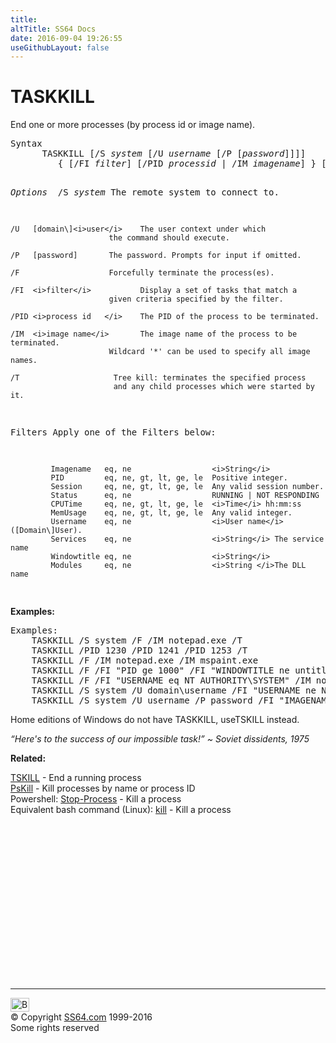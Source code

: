 ```yaml
---
title:
altTitle: SS64 Docs
date: 2016-09-04 19:26:55
useGithubLayout: false
---
```

<!-- #BeginLibraryItem "/Library/head_nt.lbi" --><!-- #EndLibraryItem --><h1>TASKKILL</h1>
<p>End one or more processes (by process id or image name).</p>
<pre>Syntax
      TASKKILL [/S <i>system</i> [/U <i>username</i> [/P [<i>password</i>]]]]
         { [/FI <i>filter</i>] [/PID <i>processid</i> | /IM <i>imagename</i>] } [/F] [/T]

<i>Options
</i>    /S   <i>system</i>           The remote system to connect to.

    /U   [domain\]<i>user</i>    The user context under which
                          the command should execute.

    /P   [password]       The password. Prompts for input if omitted.

    /F                    Forcefully terminate the process(es).

    /FI  <i>filter</i>           Display a set of tasks that match a
                          given criteria specified by the filter.

    /PID <i>process id   </i>    The PID of the process to be terminated.

    /IM  <i>image name</i>       The image name of the process to be terminated.
                          Wildcard '*' can be used to specify all image names.

    /T                     Tree kill: terminates the specified process
                           and any child processes which were started by it.

  Filters    Apply one of the Filters below:

             Imagename   eq, ne                  <i>String</i>
             PID         eq, ne, gt, lt, ge, le  Positive integer.
             Session     eq, ne, gt, lt, ge, le  Any valid session number.
             Status      eq, ne                  RUNNING | NOT RESPONDING
             CPUTime     eq, ne, gt, lt, ge, le  <i>Time</i> hh:mm:ss
             MemUsage    eq, ne, gt, lt, ge, le  Any valid integer.
             Username    eq, ne                  <i>User name</i> ([Domain\]User).
             Services    eq, ne                  <i>String</i> The service name
             Windowtitle eq, ne                  <i>String</i>
             Modules     eq, ne                  <i>String </i>The DLL name
</pre>
<p> <b> Examples:</b></p>
<pre>Examples:
    TASKKILL /S system /F /IM notepad.exe /T
    TASKKILL /PID 1230 /PID 1241 /PID 1253 /T
    TASKKILL /F /IM notepad.exe /IM mspaint.exe
    TASKKILL /F /FI "PID ge 1000" /FI "WINDOWTITLE ne untitle*"
    TASKKILL /F /FI "USERNAME eq NT AUTHORITY\SYSTEM" /IM notepad.exe
    TASKKILL /S system /U domain\username /FI "USERNAME ne NT*" /IM *
    TASKKILL /S system /U username /P password /FI "IMAGENAME eq note*"
</pre>
<p> Home editions of Windows do not have TASKKILL, useTSKILL instead.</p>

<p class="quote">  <i>“Here's to the success of our impossible task!” ~ Soviet dissidents, 1975</i></p>
<p>  <b>Related:</b></p>
<p><a href="tskill.html">TSKILL</a> - End a running process<br>
<a href="pskill.html">PsKill</a> - Kill processes by name or process ID<br>
Powershell: <a href="../ps/stop-process.html">Stop-Process</a> - Kill a process<br>
Equivalent bash command (Linux): <a href="../bash/kill.html">kill</a> - Kill a process</p><!-- #BeginLibraryItem "/Library/foot_nt.lbi" --><p>
<!-- windows300 -->
<ins class="adsbygoogle" style="display:inline-block;width:300px;height:250px" data-ad-client="ca-pub-6140977852749469" data-ad-slot="7649547908"></ins>
<script>
(adsbygoogle = window.adsbygoogle || []).push({});
</script></p>
<hr>
<div id="bl" class="footer"><a href="taskkill.html#"><img src="../images/top.png" width="30" height="22" alt="Back to the Top"></a></div>
<div id="br" class="footer, tagline">© Copyright <a href="../index.html">SS64.com</a> 1999-2016<br>
Some rights reserved</div><!-- #EndLibraryItem -->

